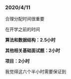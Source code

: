 ### 2020/4/11

合理分配时间很重要

在开学之前的时间

**算法和数据结构：2.5小时**

**其他相关基础面试题：2小时**

**项目：2小时**



我觉得这六个半小时需要保证到

